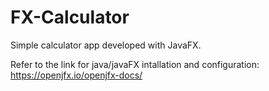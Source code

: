 # FX-Calculator

Simple calculator app developed with JavaFX.

Refer to the link for java/javaFX intallation and configuration: https://openjfx.io/openjfx-docs/


